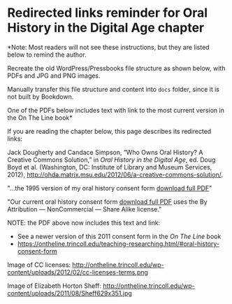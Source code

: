 # Redirected links reminder for Oral History in the Digital Age chapter

*Note: Most readers will not see these instructions, but they are listed below to remind the author.

Recreate the old WordPress/Pressbooks file structure as shown below, with PDFs and JPG and PNG images.

Manually transfer this file structure and content into `docs` folder, since it is not built by Bookdown.

One of the PDFs below includes text with link to the most current version in the On The Line book*


If you are reading the chapter below, this page describes its redirected links:

Jack Dougherty and Candace Simpson, “Who Owns Oral History? A Creative Commons Solution,” in *Oral History in the Digital Age*, ed. Doug Boyd et al. (Washington, DC: Institute of Library and Museum Services, 2012), <http://ohda.matrix.msu.edu/2012/06/a-creative-commons-solution/>.


"...the 1995 version of my oral history consent form [download full PDF](http://ontheline.trincoll.edu/wp-content/uploads/2012/02/MTOS_interviewconsent1995.pdf)"

"Our current oral history consent form [download full PDF](http://ontheline.trincoll.edu/wp-content/uploads/2012/04/CSSConsent2011.pdf) uses the By Attribution — NonCommercial — Share Alike license."

NOTE: the PDF above now includes this text and link:
- See a newer version of this 2011 consent form in the *On The Line* book
- https://ontheline.trincoll.edu/teaching-researching.html/#oral-history-consent-form

Image of CC licenses: http://ontheline.trincoll.edu/wp-content/uploads/2012/02/cc-licenses-terms.png

Image of Elizabeth Horton Sheff: http://ontheline.trincoll.edu/wp-content/uploads/2011/08/Sheff629x351.jpg
